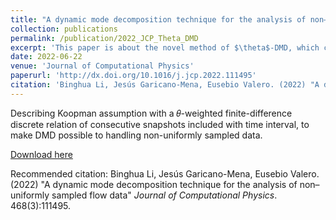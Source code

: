 ```yaml
---
title: "A dynamic mode decomposition technique for the analysis of non–uniformly sampled flow data"
collection: publications
permalink: /publication/2022_JCP_Theta_DMD
excerpt: 'This paper is about the novel method of $\theta$-DMD, which can handle non-uniformly sampled data.'
date: 2022-06-22
venue: 'Journal of Computational Physics'
paperurl: 'http://dx.doi.org/10.1016/j.jcp.2022.111495'
citation: 'Binghua Li, Jesús Garicano-Mena, Eusebio Valero. (2022) "A dynamic mode decomposition technique for the analysis of non–uniformly sampled flow data" <i>Journal of Computational Physics</i>. 468(3):111495.'
---
```

Describing Koopman assumption with a 𝜃-weighted finite-difference discrete relation of consecutive snapshots included with time interval, to make DMD possible to handling non-uniformly sampled data.

[Download here](http://binghua-li.github.io/files/2022_Theta_DMD_JCP_BinghuaLi.pdf)

Recommended citation: Binghua Li, Jesús Garicano-Mena, Eusebio Valero. (2022) "A dynamic mode decomposition technique for the analysis of non–uniformly sampled flow data" <i>Journal of Computational Physics</i>. 468(3):111495.
